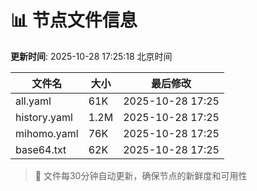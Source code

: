 # 📊 节点文件信息

**更新时间**: 2025-10-28 17:25:18 北京时间

| 文件名 | 大小 | 最后修改 |
|--------|------|----------|
| all.yaml | 61K | 2025-10-28 17:25 |
| history.yaml | 1.2M | 2025-10-28 17:25 |
| mihomo.yaml | 76K | 2025-10-28 17:25 |
| base64.txt | 62K | 2025-10-28 17:25 |

> 🔄 文件每30分钟自动更新，确保节点的新鲜度和可用性
